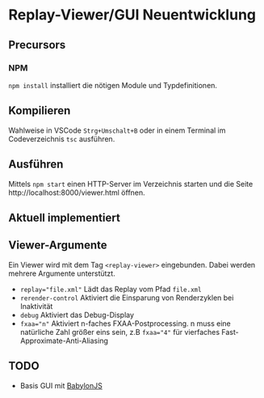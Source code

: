 # Replay-Viewer/GUI Neuentwicklung

## Precursors

### NPM

`npm install` installiert die nötigen Module und Typdefinitionen.

## Kompilieren

Wahlweise in VSCode `Strg+Umschalt+B` oder in einem Terminal im Codeverzeichnis
`tsc` ausführen.

## Ausführen

Mittels `npm start` einen HTTP-Server im Verzeichnis starten und die Seite
http://localhost:8000/viewer.html öffnen.

## Aktuell implementiert

## Viewer-Argumente
Ein Viewer wird mit dem Tag `<replay-viewer>` eingebunden. Dabei werden mehrere
Argumente unterstützt.

- `replay="file.xml"` Lädt das Replay vom Pfad `file.xml`
- `rerender-control` Aktiviert die Einsparung von Renderzyklen bei Inaktivität
- `debug` Aktiviert das Debug-Display
- `fxaa="n"` Aktiviert n-faches FXAA-Postprocessing. n muss eine natürliche Zahl größer eins sein, z.B `fxaa="4"` für vierfaches Fast-Approximate-Anti-Aliasing

## TODO

* Basis GUI mit [BabylonJS](http://www.babylonjs.com/)
